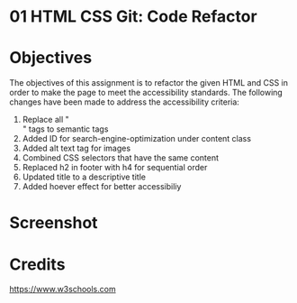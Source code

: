 # 01 HTML CSS Git: Code Refactor

# Objectives
The objectives of this assignment is to refactor the given HTML and CSS in order to make the page to meet the accessibility standards.
The following changes have been made to address the accessibility criteria:
1) Replace all "<div>" tags to semantic tags
2) Added ID for search-engine-optimization under content class
3) Added alt text tag for images
4) Combined CSS selectors that have the same content
5) Replaced h2 in footer with h4 for sequential order
5) Updated title to a descriptive title
6) Added hoever effect for better accessibiliy

# Screenshot



# Credits
https://www.w3schools.com
